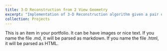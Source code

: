 ```yaml
---
title: 3-D Reconstruction from 2 View Geometry
excerpt: "Implementation of 3-D Reconstruction algorithm given a pair of calibrated, stereo-rectified images. 1<br/><img src='/images/500x300.png'>"
collection: Projects
---
```


This is an item in your portfolio. It can be have images or nice text. If you name the file .md, it will be parsed as markdown. If you name the file .html, it will be parsed as HTML. 
